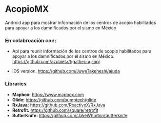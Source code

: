 # AcopioMX
Android app para mostrar información de los centros de acopio habilitados para apoyar a los damnificados por el sismo en México


### En colabroación con:
- Api para reunir información de los centros de acopio habilitados para apoyar a los damnificados por el sismo en México.
https://github.com/azubieta/hgathering-api

- iOS version.
https://github.com/JuweTakeheshi/ajuda


### Libraries
- **Mapbox:** https://www.mapbox.com
- **Glide:** https://github.com/bumptech/glide
- **RxJava:** https://github.com/ReactiveX/RxJava
- **Retrofit:** https://github.com/square/retrofit
- **ButterKnife:** https://github.com/JakeWharton/butterknife

